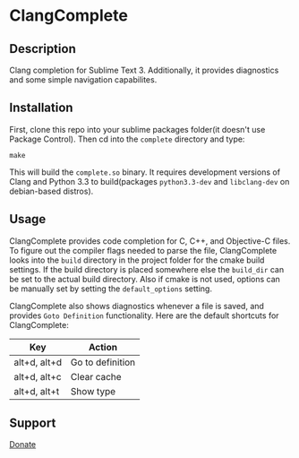 ClangComplete
=============

Description
-----------

Clang completion for Sublime Text 3. Additionally, it provides diagnostics and some simple navigation capabilites.

Installation
------------

First, clone this repo into your sublime packages folder(it doesn't use Package Control). Then cd into the `complete` directory and type:

    make

This will build the `complete.so` binary. It requires development versions of Clang and Python 3.3 to build(packages `python3.3-dev` and `libclang-dev` on debian-based distros).

Usage
-----

ClangComplete provides code completion for C, C++, and Objective-C files. To figure out the compiler flags needed to parse the file, ClangComplete looks into the `build` directory in the project folder for the cmake build settings. If the build directory is placed somewhere else the `build_dir` can be set to the actual build directory. Also if cmake is not used, options can be manually set by setting the `default_options` setting.

ClangComplete also shows diagnostics whenever a file is saved, and provides `Goto Definition` functionality. Here are the default shortcuts for ClangComplete:

|      Key     |      Action      |
|--------------|------------------|
| alt+d, alt+d | Go to definition |
| alt+d, alt+c | Clear cache      |
| alt+d, alt+t | Show type        |

Support
-------

[Donate](https://www.paypal.com/cgi-bin/webscr?cmd=_xclick&business=HMB5AGA7DQ9NS&lc=US&item_name=Donation%20to%20clang%20complete&button_subtype=services&currency_code=USD&bn=PP%2dBuyNowBF%3abtn_paynow_LG%2egif%3aNonHosted)
